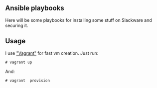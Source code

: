 ## Ansible playbooks

Here will be some playbooks for installing some stuff on Slackware and securing it.

## Usage

I use ["Vagrant"](https://docs.vagrantup.com/v2/why-vagrant/index.html) for fast vm creation. Just run:

```
# vagrant up

```
 And:

```
# vagrant  provision
```
